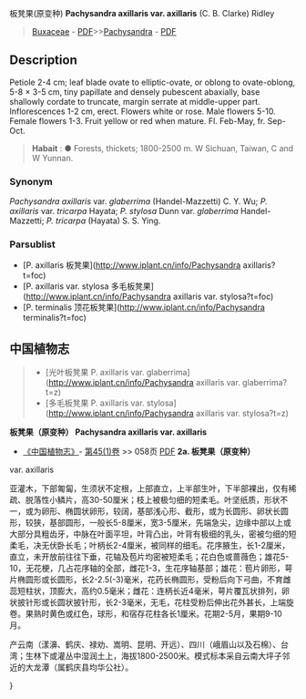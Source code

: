 板凳果(原变种) **Pachysandra axillaris var. axillaris** (C. B. Clarke) Ridley

> [Buxaceae](http://www.iplant.cn/info/Buxaceae?t=foc) - [PDF](http://www.iplant.cn/foc/pdf/Buxaceae.pdf)>>[Pachysandra](http://www.iplant.cn/info/Pachysandra?t=foc) - [PDF](http://www.iplant.cn/foc/pdf/Pachysandra.pdf)

## Description

Petiole 2-4 cm; leaf blade ovate to elliptic-ovate, or oblong to ovate-oblong, 5-8 × 3-5 cm, tiny papillate and densely pubescent abaxially, base shallowly cordate to truncate, margin serrate at middle-upper part. Inflorescences 1-2 cm, erect. Flowers white or rose. Male flowers 5-10. Female flowers 1-3. Fruit yellow or red when mature. Fl. Feb-May, fr. Sep-Oct.


> **Habait** : 
>● Forests, thickets; 1800-2500 m. W Sichuan, Taiwan, C and W Yunnan.

### Synonym
*Pachysandra axillaris* var. *glaberrima* (Handel-Mazzetti) C. Y. Wu; *P. axillaris* var. *tricarpa* Hayata; *P. stylosa* Dunn var. *glaberrima* Handel-Mazzetti; *P. tricarpa* (Hayata) S. S. Ying.

### Parsublist

* [P.  axillaris  板凳果](http://www.iplant.cn/info/Pachysandra axillaris?t=foc)
* [P.  axillaris var. stylosa  多毛板凳果](http://www.iplant.cn/info/Pachysandra axillaris var. stylosa?t=foc)
* [P.  terminalis  顶花板凳果](http://www.iplant.cn/info/Pachysandra terminalis?t=foc)

## 中国植物志

> * [光叶板凳果  P.  axillaris var. glaberrima](http://www.iplant.cn/info/Pachysandra axillaris var. glaberrima?t=z)
> * [多毛板凳果  P.  axillaris var. stylosa](http://www.iplant.cn/info/Pachysandra axillaris var. stylosa?t=z)


**板凳果（原变种） Pachysandra axillaris var. axillaris**

* [《中国植物志》](http://www.iplant.cn/frps)- [第45(1)卷](http://www.iplant.cn/frps/vol/45(1)) >> 058页 [PDF](http://www.iplant.cn/frps/pdf/45(1)/058a.PDF)
**2a. 板凳果（原变种）**

var. axillaris

亚灌木，下部匍匐，生须状不定根，上部直立，上半部生叶，下半部裸出，仅有稀疏、脱落性小鳞片，高30-50厘米；枝上被极匀细的短柔毛。叶坚纸质，形状不一，或为卵形、椭圆状卵形，较阔，基部浅心形、截形，或为长圆形、卵状长圆形，较狭，基部圆形，一般长5-8厘米，宽3-5厘米，先端急尖，边缘中部以上或大部分具粗齿牙，中脉在叶面平坦，叶背凸出，叶背有极细的乳头，密被匀细的短柔毛，决无伏卧长毛；叶柄长2-4厘米，被同样的细毛。花序腋生，长1-2厘米，直立，未开放前往往下垂，花轴及苞片均密被短柔毛；花白色或蔷薇色；雄花5-10，无花梗，几占花序轴的全部，雌花1-3，生花序轴基部；雄花：苞片卵形，萼片椭圆形或长圆形，长2-2.5(-3)毫米，花药长椭圆形，受粉后向下弓曲，不育雌蕊短柱状，顶膨大，高约0.5毫米；雌花：连柄长近4毫米，萼片覆瓦状排列，卵状披针形或长圆状披针形，长2-3毫米，无毛，花柱受粉后伸出花外甚长，上端旋卷。果熟时黄色或红色，球形，和宿存花柱各长1厘米。花期2-5月，果期9-10月。

产云南（漾濞、鹤庆、禄劝、嵩明、昆明、开远）、四川（峨眉山以及石棉）、台湾；生林下或灌丛中湿润土上，海拔1800-2500米。模式标本采自云南大坪子邻近的大龙潭（属鹤庆县均华公社）。

}